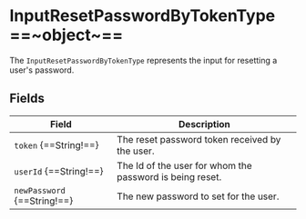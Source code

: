# InputResetPasswordByTokenType ==~object~==

The `InputResetPasswordByTokenType` represents the input for resetting a user's password.  

## Fields

| Field                           | Description                                                            |
|---------------------------------|------------------------------------------------------------------------|
| `token` {==String!==}           | The reset password token received by the user.                         |
| `userId` {==String!==}          | The Id of the user for whom the password is being reset.               |
| `newPassword` {==String!==}     | The new password to set for the user.                                  |
